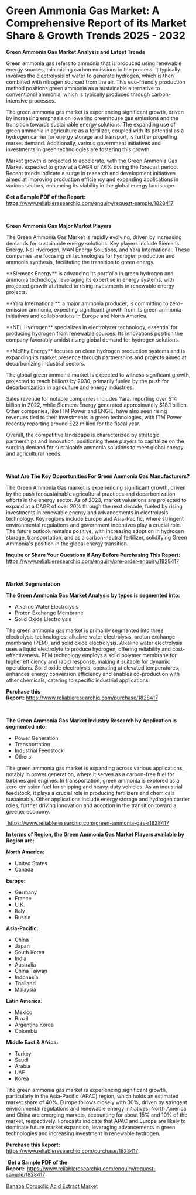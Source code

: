 <p><h1>Green Ammonia Gas Market: A Comprehensive Report of its Market Share & Growth Trends 2025 - 2032</h1></p><p><strong>Green Ammonia Gas Market Analysis and Latest Trends</strong></p>
<p><p>Green ammonia gas refers to ammonia that is produced using renewable energy sources, minimizing carbon emissions in the process. It typically involves the electrolysis of water to generate hydrogen, which is then combined with nitrogen sourced from the air. This eco-friendly production method positions green ammonia as a sustainable alternative to conventional ammonia, which is typically produced through carbon-intensive processes.</p><p>The green ammonia gas market is experiencing significant growth, driven by increasing emphasis on lowering greenhouse gas emissions and the transition towards sustainable energy solutions. The expanding use of green ammonia in agriculture as a fertilizer, coupled with its potential as a hydrogen carrier for energy storage and transport, is further propelling market demand. Additionally, various government initiatives and investments in green technologies are fostering this growth.</p><p>Market growth is projected to accelerate, with the Green Ammonia Gas Market expected to grow at a CAGR of 7.6% during the forecast period. Recent trends indicate a surge in research and development initiatives aimed at improving production efficiency and expanding applications in various sectors, enhancing its viability in the global energy landscape.</p></p>
<p><strong>Get a Sample PDF of the Report:&nbsp;</strong> <a href="https://www.reliableresearchiq.com/enquiry/request-sample/1828417?utm_campaign=1087&utm_medium=2&utm_source=Github&utm_content=ia&utm_term=03022025&utm_id=green-ammonia-gas">https://www.reliableresearchiq.com/enquiry/request-sample/1828417</a></p>
<p>&nbsp;</p>
<p><strong>Green Ammonia Gas Major Market Players</strong></p>
<p><p>The Green Ammonia Gas Market is rapidly evolving, driven by increasing demands for sustainable energy solutions. Key players include Siemens Energy, Nel Hydrogen, MAN Energy Solutions, and Yara International. These companies are focusing on technologies for hydrogen production and ammonia synthesis, facilitating the transition to green energy.</p><p>**Siemens Energy** is advancing its portfolio in green hydrogen and ammonia technology, leveraging its expertise in energy systems, with projected growth attributed to rising investments in renewable energy projects.</p><p>**Yara International**, a major ammonia producer, is committing to zero-emission ammonia, expecting significant growth from its green ammonia initiatives and collaborations in Europe and North America. </p><p>**NEL Hydrogen** specializes in electrolyzer technology, essential for producing hydrogen from renewable sources. Its innovations position the company favorably amidst rising global demand for hydrogen solutions.</p><p>**McPhy Energy** focuses on clean hydrogen production systems and is expanding its market presence through partnerships and projects aimed at decarbonizing industrial sectors. </p><p>The global green ammonia market is expected to witness significant growth, projected to reach billions by 2030, primarily fueled by the push for decarbonization in agriculture and energy industries. </p><p>Sales revenue for notable companies includes Yara, reporting over $14 billion in 2022, while Siemens Energy generated approximately $18.1 billion. Other companies, like ITM Power and ENGIE, have also seen rising revenues tied to their investments in green technologies, with ITM Power recently reporting around £22 million for the fiscal year.</p><p>Overall, the competitive landscape is characterized by strategic partnerships and innovation, positioning these players to capitalize on the surging demand for sustainable ammonia solutions to meet global energy and agricultural needs.</p></p>
<p>&nbsp;</p>
<p><strong>What Are The Key Opportunities For Green Ammonia Gas Manufacturers?</strong></p>
<p><p>The Green Ammonia Gas market is experiencing significant growth, driven by the push for sustainable agricultural practices and decarbonization efforts in the energy sector. As of 2023, market valuations are projected to expand at a CAGR of over 20% through the next decade, fueled by rising investments in renewable energy and advancements in electrolysis technology. Key regions include Europe and Asia-Pacific, where stringent environmental regulations and government incentives play a crucial role. The future outlook remains positive, with increasing adoption in hydrogen storage, transportation, and as a carbon-neutral fertilizer, solidifying Green Ammonia's position in the global energy transition.</p></p>
<p><strong>Inquire or Share Your Questions If Any Before Purchasing This Report:</strong> <a href="https://www.reliableresearchiq.com/enquiry/pre-order-enquiry/1828417?utm_campaign=1087&utm_medium=2&utm_source=Github&utm_content=ia&utm_term=03022025&utm_id=green-ammonia-gas">https://www.reliableresearchiq.com/enquiry/pre-order-enquiry/1828417</a></p>
<p>&nbsp;</p>
<p><strong>Market Segmentation</strong></p>
<p><strong>The Green Ammonia Gas Market Analysis by types is segmented into:</strong></p>
<p><ul><li>Alkaline Water Electrolysis</li><li>Proton Exchange Membrane</li><li>Solid Oxide Electrolysis</li></ul></p>
<p><p>The green ammonia gas market is primarily segmented into three electrolysis technologies: alkaline water electrolysis, proton exchange membrane (PEM), and solid oxide electrolysis. Alkaline water electrolysis uses a liquid electrolyte to produce hydrogen, offering reliability and cost-effectiveness. PEM technology employs a solid polymer membrane for higher efficiency and rapid response, making it suitable for dynamic operations. Solid oxide electrolysis, operating at elevated temperatures, enhances energy conversion efficiency and enables co-production with other chemicals, catering to specific industrial applications.</p></p>
<p><strong>Purchase this Report:&nbsp;</strong><a href="https://www.reliableresearchiq.com/purchase/1828417?utm_campaign=1087&utm_medium=2&utm_source=Github&utm_content=ia&utm_term=03022025&utm_id=green-ammonia-gas">https://www.reliableresearchiq.com/purchase/1828417</a></p>
<p>&nbsp;</p>
<p><strong>The Green Ammonia Gas Market Industry Research by Application is segmented into:</strong></p>
<p><ul><li>Power Generation</li><li>Transportation</li><li>Industrial Feedstock</li><li>Others</li></ul></p>
<p><p>The green ammonia gas market is expanding across various applications, notably in power generation, where it serves as a carbon-free fuel for turbines and engines. In transportation, green ammonia is explored as a zero-emission fuel for shipping and heavy-duty vehicles. As an industrial feedstock, it plays a crucial role in producing fertilizers and chemicals sustainably. Other applications include energy storage and hydrogen carrier roles, further driving innovation and adoption in the transition toward a greener economy.</p></p>
<p><a href="https://www.reliableresearchiq.com/green-ammonia-gas-r1828417?utm_campaign=1087&utm_medium=2&utm_source=Github&utm_content=ia&utm_term=03022025&utm_id=green-ammonia-gas">&nbsp;https://www.reliableresearchiq.com/green-ammonia-gas-r1828417</a></p>
<p><strong>In terms of Region, the Green Ammonia Gas Market Players available by Region are:</strong></p>
<p>
    <p> <strong> North America: </strong>
        <ul>
            <li>United States</li>
            <li>Canada</li>
        </ul>
        </p> 
    <p> <strong> Europe: </strong>
        <ul>
            <li>Germany</li>
            <li>France</li>
            <li>U.K.</li>
            <li>Italy</li>
            <li>Russia</li>
        </ul>
        </p> 
    <p> <strong> Asia-Pacific: </strong>
        <ul>
            <li>China</li>
            <li>Japan</li>
            <li>South Korea</li>
            <li>India</li>
            <li>Australia</li>
            <li>China Taiwan</li>
            <li>Indonesia</li>
            <li>Thailand</li>
            <li>Malaysia</li>
        </ul>
        </p> 
    <p> <strong> Latin America: </strong>
        <ul>
            <li>Mexico</li>
            <li>Brazil</li>
            <li>Argentina Korea</li>
            <li>Colombia</li>
        </ul>
        </p> 
    <p> <strong> Middle East & Africa: </strong>
        <ul>
            <li>Turkey</li>
            <li>Saudi</li>
            <li>Arabia</li>
            <li>UAE</li>
            <li>Korea</li>
        </ul>
    </p>
    </p>
<p><p>The green ammonia gas market is experiencing significant growth, particularly in the Asia-Pacific (APAC) region, which holds an estimated market share of 40%. Europe follows closely with 30%, driven by stringent environmental regulations and renewable energy initiatives. North America and China are emerging markets, accounting for about 15% and 10% of the market, respectively. Forecasts indicate that APAC and Europe are likely to dominate future market expansion, leveraging advancements in green technologies and increasing investment in renewable hydrogen.</p></p>
<p><strong>Purchase this Report: </strong><a href="https://www.reliableresearchiq.com/purchase/1828417?utm_campaign=1087&utm_medium=2&utm_source=Github&utm_content=ia&utm_term=03022025&utm_id=green-ammonia-gas">https://www.reliableresearchiq.com/purchase/1828417</a></p>
<p>&nbsp;<strong>Get a Sample PDF of the Report:&nbsp;&nbsp;</strong><a href="https://www.reliableresearchiq.com/enquiry/request-sample/1828417?utm_campaign=1087&utm_medium=2&utm_source=Github&utm_content=ia&utm_term=03022025&utm_id=green-ammonia-gas">https://www.reliableresearchiq.com/enquiry/request-sample/1828417</a></p>
<p><strong></strong></p>
<p><p><a href="https://github.com/rrapajecundi/Market-Research-Report-List-1/blob/main/banaba-corosolic-acid-extract-market.md?utm_campaign=1087&utm_medium=2&utm_source=Github&utm_content=ia&utm_term=03022025&utm_id=green-ammonia-gas">Banaba Corosolic Acid Extract Market</a></p></p>